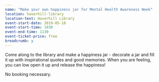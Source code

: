 ```yaml
---
name: "Make your own happiness jar for Mental Health Awareness Week"
location: haverhill-library
location-text: Haverhill Library
event-start-date: 2019-05-18
event-start-time: 1030
event-end-time: 1130
event-ticket-price: free
breadcrumb: y
---
```


Come along to the library and make a happiness jar - decorate a jar and fill it up with inspirational quotes and good memories. When you are feeling, you can low open it up and release the happiness!

No booking necessary.
